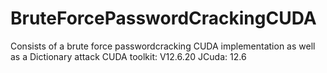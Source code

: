 # BruteForcePasswordCrackingCUDA
Consists of a brute force passwordcracking CUDA implementation as well as a Dictionary attack
CUDA toolkit: V12.6.20
JCuda: 12.6
